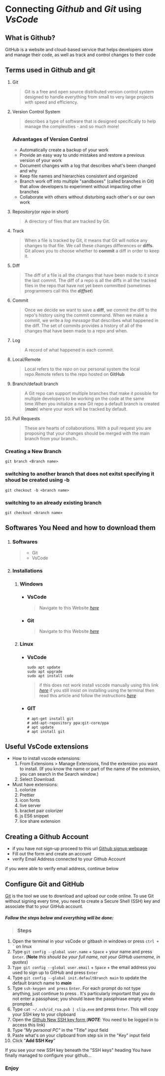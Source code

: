 # Connecting _Github_ and _Git_ using _VsCode_

## What is Github?
GitHub is a website and cloud-based service that helps developers store and manage their code, as well as track and control changes to their code


## Terms used in Github and git

1. Git
   > Git is a free and open source distributed version control system designed to handle everything from small to very large projects with speed and efficiency.

2. Version Control System
   > describes a type of software that is designed specifically to help manage the complexities - and so much more!

   ### Advantages of Version Control
   + Automatically create a backup of your work
   + Provide an easy way to undo mistakes and restore a previous version of your work
   + Document changes with a log that describes what's been changed and why
   + Keep file names and hierarchies consistent and organized
   + Branch work off into multiple "sandboxes" (called branches in Git) that allow developers to experiment without impacting other branches
   + Collaborate with others without disturbing each other's or our own work
  
3. Repository(or _repo_ in short)
   >  A directory of files that are tracked by Git.

4. Track
   > When a file is tracked by Git, it means that Git will notice any changes to that file. We call these changes differences or **diffs**. Git allows you to choose whether to **commit** a diff in order to keep it.

5. Diff
   > The diff of a file is all the changes that have been made to it since the last commit. The diff of a repo is all the diffs in all the tracked files in the repo that have not yet been committed (sometimes programmers call this the **_diffset_**)

6. Commit
   >Once we decide we want to save a **diff**, we commit the diff to the repo's history using the commit command. When we make a commit, we write a _log message_ that describes what happened in the diff. The set of commits provides a history of all of the changes that have been made to a repo and when.

7. Log
   >A record of what happened in each commit.

8. Local/Remote
   > Local refers to the _repo_ on our personal system the local repo.Remote refers to the repo hosted on **GitHub**

9. Branch/default branch
    > A Git repo can support multiple branches that make it possible for multiple developers to be working on the code at the same time.When you initialize a new Git repo a default branch is created (**_main_**) where your work will be tracked by default.

10. Pull Requests
    > These are hearts of collaborations. With a pull request you are proposing that your changes should be merged with the main branch from your branch..

### Creating a New Branch
```
git branch <Branch name>

```
### switching to another branch that does not exitst specifying it shoud be created using -b
```
git checkout -b <branch name>
```
### switching to an already existing branch
```
git checkout <branch name>
```

    
## Softwares You Need and how to download them
1. ### Softwares
   > + Git
   > + VsCode

2. ### Installations
    1. ### Windows
         -  ### **VsCode**
            > Navigate to this Website [_here_](https://code.visualstudio.com/download)
         -  ### **Git**
            >Navigate to this Website [_here_](https://git-scm.com/)
         

    2. ### Linux
        - ### **VsCode**
            ```
            sudo apt update
            sudo apt upgrade
            sudo apt install code
            ```
            >if this does not work install vscode manually using this link [_here_](https://code.visualstudio.com/download)
            > if you still insist on installing using the terminal then read this article and follow the instructions [_here_](https://phoenixnap.com/kb/install-vscode-ubuntu)
        - ### **GIT**
            ```
            # apt-get install git
            # add-apt-repository ppa:git-core/ppa 
            # apt update
            # apt install git
            ```

## Useful VsCode extensions
+ How to install vscode extensions:
    1. From Extensions > Manage Extensions, find the extension you want to install. (If you know the name or part of the name of the extension, you can search in the Search window.)
    2.  Select Download.
+ Must have extensions:
    1. colorize
    2. Prettier
    3. icon fonts
    4. live server
    5. bracket pair colorizer
    6. js ES6 snippet
    7. lice share extension

## Creating a Github Account
+ if you have not sign-up proceed to this url [Github signup webpage](https://github.com/join)
+ Fill out the form and create an account
+ verify Email Address connected to your Github Account
  
if you were able to verify email address, continue below
## Configure Git and GitHub
[Git](https://git-scm.com/download/linux) is the tool we use to download and upload our code online. To use Git without signing every time, you need to create a Secure Shell (SSH) key and associate that to your GitHub account.
#### **_Follow the steps below and everything will be done:_**
 > ### Steps 
 1. Open the terminal in your vsCode or gitbash in windows or press <code>ctrl + `</code> on linux
 2. Type <code>git config --global user.name</code> + <code>Space</code> + your name and press <code>Enter</code>. (**Note** _this should be your full name, not your GitHub username, in quotes_)
 3. <code>Type git config --global user.email</code> + <code>Space</code> + the email address you used to sign up to GitHub and press <code>Enter</code>
 4. Type <code>git config --global init.defaultBranch main</code> to update the default branch name to **_main_**
 5. Type <code>ssh-keygen and press</code> <code>Enter</code>. For each prompt do not type anything, just continue to press <code><Enter></code>. It's particularly important that you do not enter a passphase; you should leave the passphrase empty when prompted.
 6. Type <code>cat ~/.ssh/id_rsa.pub | clip.exe</code> and press <code>Enter</code>. This will copy your SSH key to your clipboard
 7. Open the [Github New SSH key form ](https://github.com/settings/ssh/new) (**_NOTE_**: You need to be logged in to access this link)
 8. Type _"My personal PC"_ in the "Title" input field
 9. Paste what's on your clipboard from step six in the "Key" input field
 10. Click "**Add SSH Key**"

If you see your new SSH key beneath the "SSH keys" heading You have finally managed to configure your github...

### Enjoy

